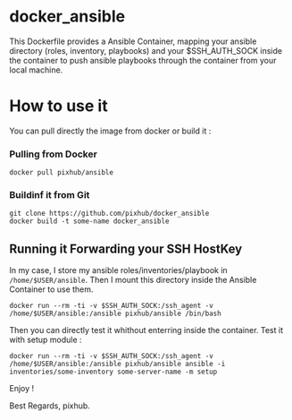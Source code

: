 # docker_ansible

This Dockerfile provides a Ansible Container, mapping your ansible directory (roles, inventory, playbooks) 
and your $SSH_AUTH_SOCK inside the container to push ansible playbooks through the container from your local machine.

# How to use it

You can pull directly the image from docker or build it :

### Pulling from Docker

```
docker pull pixhub/ansible
```

### Buildinf it from Git

```
git clone https://github.com/pixhub/docker_ansible
docker build -t some-name docker_ansible
```

## Running it Forwarding your SSH HostKey

In my case, I store my ansible roles/inventories/playbook in `/home/$USER/ansible`. Then I mount this directory inside
the Ansible Container to use them.

```
docker run --rm -ti -v $SSH_AUTH_SOCK:/ssh_agent -v /home/$USER/ansible:/ansible pixhub/ansible /bin/bash
```

Then you can directly test it whithout enterring inside the container. Test it with setup module :

```
docker run --rm -ti -v $SSH_AUTH_SOCK:/ssh_agent -v /home/$USER/ansible:/ansible pixhub/ansible ansible -i inventories/some-inventory some-server-name -m setup
```

Enjoy !

Best Regards,
pixhub.
